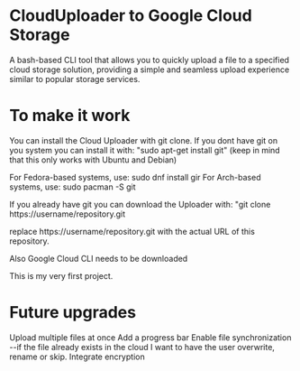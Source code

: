 # CloudUploader to Google Cloud Storage
A bash-based CLI tool that allows you to quickly upload a file to a specified cloud storage solution, providing a simple and seamless upload experience similar to popular storage services.

# To make it work
You can install the Cloud Uploader with git clone.
If you dont have git on you system you can install it with: "sudo apt-get install git" (keep in mind that this only works with Ubuntu and Debian)

For Fedora-based systems, use: sudo dnf install gir
For Arch-based systems, use: sudo pacman -S git

If you already have git you can download the Uploader with: "git clone https://username/repository.git

replace https://username/repository.git with the actual URL of this repository.

Also Google Cloud CLI needs to be downloaded

This is my very first project.

# Future upgrades
Upload multiple files at once
Add a progress bar
Enable file synchronization --if the file already exists in the cloud I want to have the user overwrite, rename or skip.
Integrate encryption
